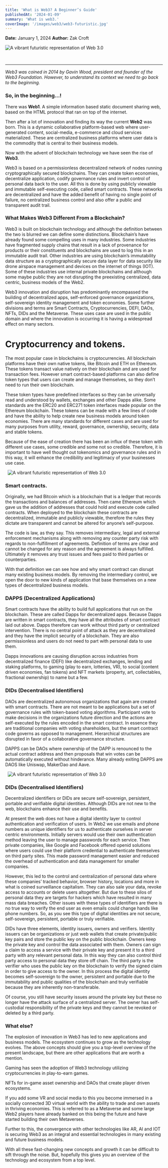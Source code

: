 ```yaml
---
title: 'What is Web3? A Beginner’s Guide'
publishedAt: '2024-01-09'
summary: 'What is web3.'
coverImage: '/images/web3/web3-futuristic.jpg'
---
```


**Date:** January 1, 2024
**Author:** Zak Croft

![A vibrant futuristic representation of Web 3.0](/images/web3/web3-futuristic.jpg)

&nbsp;
    
---

_Web3 was coined in 2014 by Gavin Wood, president and founder of the Web3 Foundation. However, to understand its context we need to go back to the beginning._

### So, in the beginning…!

There was **Web1**. A simple information based static document sharing web, based on the HTML protocol that ran on top of the internet.

Then after a lot of innovation and finding its way the current **Web2** was born. 
This is a dynamic collaborative platform-based web where user-generated content, social-media, e-commerce and cloud services materialized. 
These are centralized business platforms where user data is the commodity that is central to their business models.

Now with the advent of blockchain technology we have seen the rise of **Web3**. 

Web3 is based on a permissionless decentralized network of nodes running cryptographically secured blockchains. 
They can create token economies, decentralize application, codify governance rules and invert control of personal data back to the user. All this is done by using publicly viewable and immutable self-executing code, called smart contracts. 
These networks are decentralized and have the added benefit of having no single point of failure, no centralized business control and also offer a public and transparent audit trail.

### What Makes Web3 Different From a Blockchain?

Web3 is built on blockchain technology and although the definition between the two is blurred we can define some distinctions. Blockchain’s have already found some compelling uses in many industries. Some industries have fragmented supply chains that result in a lack of provenance for products or their constituents and blockchains are used to log this in an immutable audit trail. Other industries are using blockchain’s immutability data structure as a cryptographically secure data layer for data security like drone airspace management and devices on the internet of things (IOT). Some of these industries use internal private blockchains and although some maybe public they are not disrupting the preexisting centralized, data centric, business models of the Web2.

Web3 innovation and disruption has predominantly encompassed the building of decentralized apps, self-enforced governance organizations, self-sovereign identity management and token economies. Some further divisions and terms are Smart Contracts, Cryptocurrencies, DEFI, DAOs, NFTs, DIDs and the Metaverse. These uses case are used in the public domain and where the innovation is occurring it is having a widespread effect on many sectors.

# Cryptocurrency and tokens.

The most popular case in blockchains is cryptocurrencies. All blockchain platforms have their own native tokens, like Bitcoin and ETH on Ethereum. These tokens transact value natively on their blockchain and are used for transaction fees. However smart contract-based platforms can also define token types that users can create and manage themselves, so they don’t need to run their own blockchain.

These token types have predefined interfaces so they can be universally read and understood by wallets, exchanges and other Dapps alike. Some standards are the ERC20 and ERC271 token interfaces made popular on the Ethereum blockchain. These tokens can be made with a few lines of code and have the ability to help create new business models around token economies. There are many standards for different cases and are used for many purposes from utility, reward, governance, ownership, security, data and stable tokens.

Because of the ease of creation there has been an influx of these token with different use cases, some credible and some not so credible. Therefore, it is important to have well thought out tokenomics and governance rules and in this way, it will enhance the credibility and legitimacy of your businesses use case.

                               
&nbsp;
![A vibrant futuristic representation of Web 3.0](/images/web3/smart-contracts.jpg)


### Smart contracts.

Originally, we had Bitcoin which is a blockchain that is a ledger that records the transactions and balances of addresses. 
Then came Ethereum which gave us the addition of addresses that could hold and execute code called contracts. 
When deployed to the blockchain these contracts are decentralized, immutable and publicly viewable, therefore the rules they dictate are transparent and cannot be altered for anyone’s self-purpose. 

The code is law, as they say. This removes intermediary, legal and external enforcement mechanisms along with removing any counter party risk with regards to non-fulfillment of agreements. 
Definition of terms are clear and cannot be changed for any reason and the agreement is always fulfilled. 
Ultimately it removes any trust issues and fees paid to third parties or counterparties. 

With that definition we can see how and why smart contract can disrupt many existing business models. 
By removing the intermediary control, we open the door to new kinds of application that base themselves on a new types of decentralized business models.

### DAPPS (Decentralized Applications)
Smart contracts have the ability to build full applications that run on the blockchain. These are called Dapps for decentralized apps. Because Dapps are written in smart contracts, they have all the attributes of smart contract laid out above. Dapps therefore can work without third party or centralized intervention. There is no central point of attack as they are decentralized and they have the implicit security of a blockchain. They are also permissionless and users do not need to part with personal data to use them.

Dapps innovations are causing disruption across industries from decentralized finance (DEFI) like decentralized exchanges, lending and staking platforms, to gaming (play to earn, lotteries, VR), to social (content driven economies, fan tokens) and NFT markets (property, art, collectables, fractional ownership) to name but a few.

### DIDs (Decentralised Identifiers)
DAOs are decentralized autonomous organizations that again are created with smart contracts. There are not meant to be applications but a set of governance rules with token-based voting algorithms. Participant vote to make decisions in the organizations future direction and the actions are self-executed by the rules encoded in the smart contract. In essence they are traditional companies with voting shareholders, but the smart contract code governs as opposed to management. Hierarchical structures are disrupted in favor of a collaborative governance structure.

DAPPS can be DAOs where ownership of the DAPP is renounced to the actual contract address and then proposals that win votes can be automatically executed without hinderance. Many already exiting DAPPS are DAOS like Uniswap, MakerDao and Aave.

&nbsp;
![A vibrant futuristic representation of Web 3.0](/images/web3/daos.jpg)


### DIDs (Decentralised Identifiers)

Decentralized identifiers or DIDs are secure self-sovereign, persistent, portable and verifiable digital identities. Although DIDs are not new to the web, blockchains enhance their use and benefits.

At present the web does not have a digital identity layer to control authentication and verification of users. In Web2 we use emails and phone numbers as unique identifiers for us to authenticate ourselves in server centric environments. Initially servers would use their own authentication method leaving the user to manage passwords for each service. Then private companies, like Google and Facebook offered openid solutions where users could use their platform credential to authenticate themselves on third party sites. This made password management easier and reduced the overhead of authentication and data management for smaller companies.

However, this led to the control and centralization of personal data where these companies’ tracked behavior, browser history, locations and more in what is coined surveillance capitalism. They can also sale your data, revoke access to accounts or delete users altogether. But due to these silos of personal data they are targets for hackers which have resulted in many mass data breaches. Other issues with these types of identifiers are there is no true way to verify the end user as even emails could change hands like phone numbers. So, as you see this type of digital identities are not secure, self-sovereign, persistent, portable or truly verifiable.

DIDs have three elements, identity issuers, owners and verifiers. Identity issuers can be organizations or just web wallets that create private/public key pairs and store the public key on the public blockchain. Owners keep the private key and control the data associated with them. Owners can sign a claim to access a service with their private key and present it to a third party with any relevant personal data. In this way they can also control third party access to personal data they store off chain. The third party is the verifier who uses the public key on the blockchain to verify the signed claim in order to give access to the owner. In this process the digital identity becomes self-sovereign to the owner, persistent and portable due to the immutability and public qualities of the blockchain and truly verifiable because they are inherently non-transferable.

Of course, you still have security issues around the private key but these no longer have the attack surface of a centralized server. The owner has self-custodial responsibility of the private keys and they cannot be revoked or deleted by a third party.

### What else?

The explosion of innovation in Web3 has led to new applications and business models. The ecosystem continues to grow as the technology evolves. The above concepts should give you a top-level overview of the present landscape, but there are other applications that are worth a mention.

Gaming has seen the adoption of Web3 technology utilizing cryptocurrencies in play-to-earn games.

NFTs for in-game asset ownership and DAOs that create player driven ecosystems. 

If you add some VR and social media to this you become immersed in a socially connected 3D virtual world with the ability to trade and own assets in thriving economies. This is referred to as a Metaverse and some large Web2 players have already banked on this being the future and have started building their own Metaverses. 

Further to this, the convergence with other technologies like AR, AI and IOT is securing Web3 as an integral and essential technologies in many existing and future business models.

With all these fast-changing new concepts and growth it can be difficult to sift through the noise. But, hopefully this gives you an overview of the technology and ecosystem from a top level.
